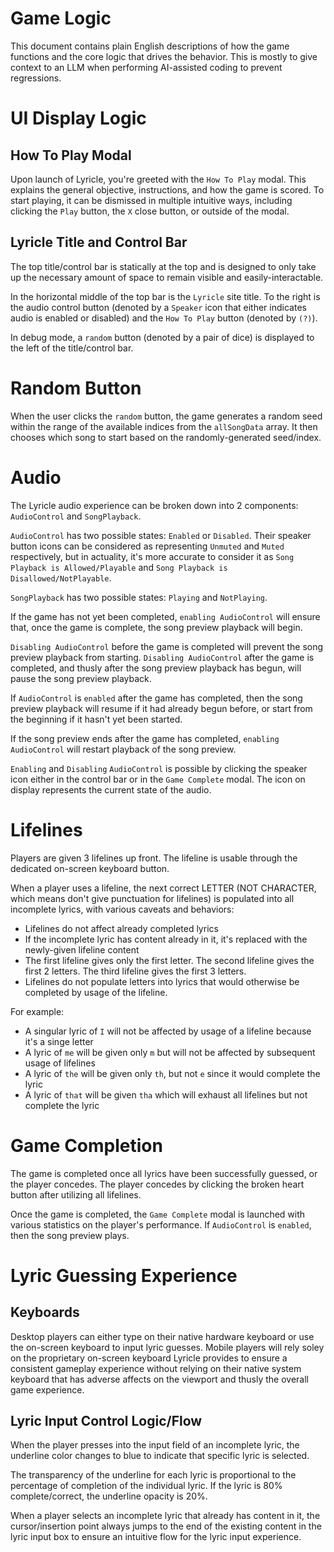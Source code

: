 # Game Logic

This document contains plain English descriptions of how the game functions and the core logic that drives the behavior. This is mostly to give context to an LLM when performing AI-assisted coding to prevent regressions.

# UI Display Logic

## How To Play Modal

Upon launch of Lyricle, you're greeted with the `How To Play` modal. This explains the general objective, instructions, and how the game is scored. To start playing, it can be dismissed in multiple intuitive ways, including clicking the `Play` button, the `X` close button, or outside of the modal.

## Lyricle Title and Control Bar

The top title/control bar is statically at the top and is designed to only take up the necessary amount of space to remain visible and easily-interactable.

In the horizontal middle of the top bar is the `Lyricle` site title. To the right is the audio control button (denoted by a `Speaker` icon that either indicates audio is enabled or disabled) and the `How To Play` button (denoted by `(?)`).

In debug mode, a `random` button (denoted by a pair of dice) is displayed to the left of the title/control bar.

# Random Button

When the user clicks the `random` button, the game generates a random seed within the range of the available indices from the `allSongData` array. It then chooses which song to start based on the randomly-generated seed/index.

# Audio

The Lyricle audio experience can be broken down into 2 components: `AudioControl` and `SongPlayback`.

`AudioControl` has two possible states: `Enabled` or `Disabled`. Their speaker button icons can be considered as representing `Unmuted` and `Muted` respectively, but in actuality, it's more accurate to consider it as `Song Playback is Allowed/Playable` and `Song Playback is Disallowed/NotPlayable`.

`SongPlayback` has two possible states: `Playing` and `NotPlaying`.

If the game has not yet been completed, `enabling AudioControl` will ensure that, once the game is complete, the song preview playback will begin.

`Disabling AudioControl` before the game is completed will prevent the song preview playback from starting. `Disabling AudioControl` after the game is completed, and thusly after the song preview playback has begun, will pause the song preview playback.

If `AudioControl` is `enabled` after the game has completed, then the song preview playback will resume if it had already begun before, or start from the beginning if it hasn't yet been started.

If the song preview ends after the game has completed, `enabling AudioControl` will restart playback of the song preview.

`Enabling` and `Disabling` `AudioControl` is possible by clicking the speaker icon either in the control bar or in the `Game Complete` modal. The icon on display represents the current state of the audio.

# Lifelines

Players are given 3 lifelines up front. The lifeline is usable through the dedicated on-screen keyboard button.

When a player uses a lifeline, the next correct LETTER (NOT CHARACTER, which means don't give punctuation for lifelines) is populated into all incomplete lyrics, with various caveats and behaviors:
- Lifelines do not affect already completed lyrics
- If the incomplete lyric has content already in it, it's replaced with the newly-given lifeline content
- The first lifeline gives only the first letter. The second lifeline gives the first 2 letters. The third lifeline gives the first 3 letters.
- Lifelines do not populate letters into lyrics that would otherwise be completed by usage of the lifeline.

For example:
- A singular lyric of `I` will not be affected by usage of a lifeline because it's a singe letter
- A lyric of `me` will be given only `m` but will not be affected by subsequent usage of lifelines
- A lyric of `the` will be given only `th`, but not `e` since it would complete the lyric
- A lyric of `that` will be given `tha` which will exhaust all lifelines but not complete the lyric

# Game Completion

The game is completed once all lyrics have been successfully guessed, or the player concedes. The player concedes by clicking the broken heart button after utilizing all lifelines.

Once the game is completed, the `Game Complete` modal is launched with various statistics on the player's performance. If `AudioControl` is `enabled`, then the song preview plays.

# Lyric Guessing Experience

## Keyboards

Desktop players can either type on their native hardware keyboard or use the on-screen keyboard to input lyric guesses. Mobile players will rely soley on the proprietary on-screen keyboard Lyricle provides to ensure a consistent gameplay experience without relying on their native system keyboard that has adverse affects on the viewport and thusly the overall game experience.

## Lyric Input Control Logic/Flow

When the player presses into the input field of an incomplete lyric, the underline color changes to blue to indicate that specific lyric is selected.

The transparency of the underline for each lyric is proportional to the percentage of completion of the individual lyric. If the lyric is 80% complete/correct, the underline opacity is 20%.

When a player selects an incomplete lyric that already has content in it, the cursor/insertion point always jumps to the end of the existing content in the lyric input box to ensure an intuitive flow for the lyric input experience.

